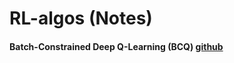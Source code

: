 # RL-algos (Notes)

#### Batch-Constrained Deep Q-Learning (BCQ) [github](https://github.com/sfujim/BCQ)

